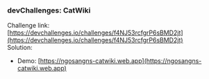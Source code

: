 ### devChallenges: CatWiki
Challenge link: [https://devchallenges.io/challenges/f4NJ53rcfgrP6sBMD2jt](https://devchallenges.io/challenges/f4NJ53rcfgrP6sBMD2jt)  
Solution:
- Demo: [https://ngosangns-catwiki.web.app](https://ngosangns-catwiki.web.app)